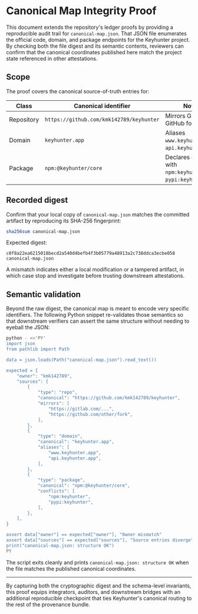 # Canonical Map Integrity Proof

This document extends the repository's ledger proofs by providing a reproducible audit trail for
`canonical-map.json`.  That JSON file enumerates the official code, domain, and package endpoints
for the Keyhunter project.  By checking both the file digest and its semantic contents, reviewers
can confirm that the canonical coordinates published here match the project state referenced in
other attestations.

## Scope

The proof covers the canonical source-of-truth entries for:

| Class    | Canonical identifier                          | Notes |
|----------|-----------------------------------------------|-------|
| Repository | `https://github.com/kmk142789/keyhunter`      | Mirrors GitLab and GitHub forks. |
| Domain     | `keyhunter.app`                               | Aliases `www.keyhunter.app`, `api.keyhunter.app`. |
| Package    | `npm:@keyhunter/core`                         | Declares conflicts with `npm:keyhunter`, `pypi:keyhunter`. |

## Recorded digest

Confirm that your local copy of `canonical-map.json` matches the committed artifact by reproducing
its SHA-256 fingerprint:

```bash
sha256sum canonical-map.json
```

Expected digest:

```
c0f8a22ea6215018becd2a540d4befb4f3b05779a48913a2c738ddca3ecbe058  canonical-map.json
```

A mismatch indicates either a local modification or a tampered artifact, in which case stop and
investigate before trusting downstream attestations.

## Semantic validation

Beyond the raw digest, the canonical map is meant to encode very specific identifiers.  The
following Python snippet re-validates those semantics so that downstream verifiers can assert the
same structure without needing to eyeball the JSON:

```bash
python - <<'PY'
import json
from pathlib import Path

data = json.loads(Path("canonical-map.json").read_text())

expected = {
    "owner": "kmk142789",
    "sources": [
        {
            "type": "repo",
            "canonical": "https://github.com/kmk142789/keyhunter",
            "mirrors": [
                "https://gitlab.com/...",
                "https://github.com/other/fork",
            ],
        },
        {
            "type": "domain",
            "canonical": "keyhunter.app",
            "aliases": [
                "www.keyhunter.app",
                "api.keyhunter.app",
            ],
        },
        {
            "type": "package",
            "canonical": "npm:@keyhunter/core",
            "conflicts": [
                "npm:keyhunter",
                "pypi:keyhunter",
            ],
        },
    ],
}

assert data["owner"] == expected["owner"], "Owner mismatch"
assert data["sources"] == expected["sources"], "Source entries diverge"
print("canonical-map.json: structure OK")
PY
```

The script exits cleanly and prints `canonical-map.json: structure OK` when the file matches the
published canonical coordinates.

---

By capturing both the cryptographic digest and the schema-level invariants, this proof equips
integrators, auditors, and downstream bridges with an additional reproducible checkpoint that ties
Keyhunter's canonical routing to the rest of the provenance bundle.
